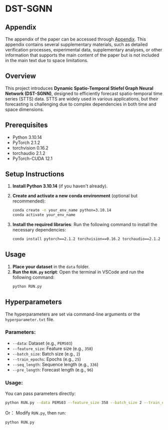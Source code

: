 # DST-SGNN

## Appendix
The appendix of the paper can be accessed through [Appendix](https://github.com/komorebi424/DST-SGNN/blob/master/Appendix.pdf). This appendix contains several supplementary materials, such as detailed verification processes, experimental data, supplementary analyses, or other information that supports the main content of the paper but is not included in the main text due to space limitations. 

## Overview

This project introduces **Dynamic Spatio-Temporal Stiefel Graph Neural Network (DST-SGNN)**, designed to efficiently forecast spatio-temporal time series (STTS) data. STTS are widely used in various applications, but their forecasting is challenging due to complex dependencies in both time and space dimensions.


## Prerequisites
- Python 3.10.14
- PyTorch 2.1.2
- torchvision 0.16.2
- torchaudio 2.1.2
- PyTorch-CUDA 12.1

## Setup Instructions

1. **Install Python 3.10.14** (if you haven't already).
2. **Create and activate a new conda environment** (optional but recommended):
    ```bash
    conda create -n your_env_name python=3.10.14
    conda activate your_env_name
    ```

3. **Install the required libraries**:
    Run the following command to install the necessary dependencies:
    ```bash
    conda install pytorch==2.1.2 torchvision==0.16.2 torchaudio==2.1.2 pytorch-cuda=12.1 -c pytorch -c nvidia
    ```


## Usage

1. **Place your dataset** in the `data` folder.
2. **Run the `RUN.py` script**:
    Open the terminal in VSCode and run the following command:
    ```bash
    python RUN.py
    ```

## Hyperparameters

The hyperparameters are set via command-line arguments or the `hyperparameter.txt` file.

### Parameters:
- `--data`: Dataset (e.g., `PEMS03`)
- `--feature_size`: Feature size (e.g., `358`)
- `--batch_size`: Batch size (e.g., `2`)
- `--train_epochs`: Epochs (e.g., `25`)
- `--seq_length`: Sequence length (e.g., `336`)
- `--pre_length`: Forecast length (e.g., `96`)

### Usage:
You can pass parameters directly:
```bash
python RUN.py --data PEMS03 --feature_size 358 --batch_size 2 --train_epochs 25 --seq_length 336 --pre_length 96
```
Or：
Modify `RUN.py`, then run:
```bash
python RUN.py

